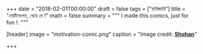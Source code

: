  
+++
date = "2018-02-01T00:00:00"
draft = false
tags = ["হাবিজাবি"]
title = "মোটিভেশন, খেয়ে দে !"
math = false
summary = """
 I made this comics, just for fun !.
"""

[header]
image = "motivation-comic.png"
caption = "Image credit: [**Shohan**](https://github.com/shohan4556/)"

+++
























